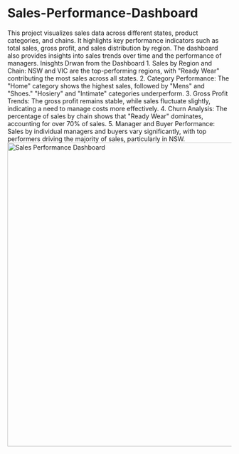 # Sales-Performance-Dashboard
This project visualizes sales data across different states, product categories, and chains.
It highlights key performance indicators such as total sales, gross profit, and sales distribution by region. The dashboard also provides insights into sales trends over time and the performance of managers.
Inisghts Drwan from the Dashboard 1. Sales by Region and Chain: NSW and VIC are the top-performing regions, with "Ready Wear" contributing the most sales across all states. 2. Category Performance: The "Home" category shows the highest sales, followed by "Mens" and "Shoes." "Hosiery" and "Intimate" categories underperform. 3. Gross Profit Trends: The gross profit remains stable, while sales fluctuate slightly, indicating a need to manage costs more effectively. 4. Churn Analysis: The percentage of sales by chain shows that "Ready Wear" dominates, accounting for over 70% of sales. 5. Manager and Buyer Performance: Sales by individual managers and buyers vary significantly, with top performers driving the majority of sales, particularly in NSW.<img width="682" alt="Sales Performance Dashboard" src="https://github.com/user-attachments/assets/9ca99e9f-dd08-4118-af8e-d7a8c9c47de6">

